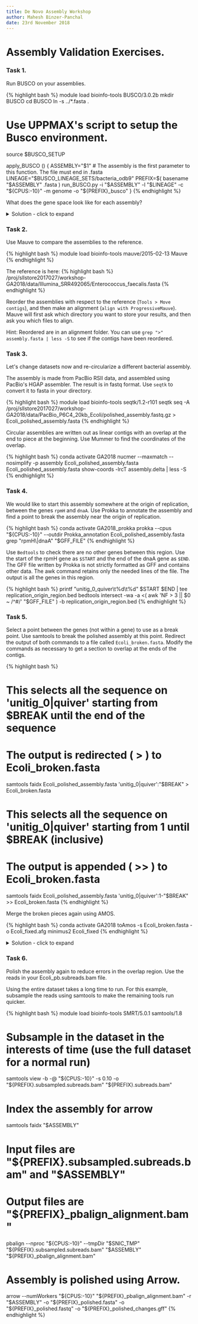 ```yaml
---
title: De Novo Assembly Workshop
author: Mahesh Binzer-Panchal
date: 23rd November 2018
---
```

# Assembly Validation Exercises.

### Task 1.

Run BUSCO on your assemblies.

{% highlight bash %}
module load bioinfo-tools BUSCO/3.0.2b
mkdir BUSCO
cd BUSCO
ln -s ../*.fasta .
# Use UPPMAX's script to setup the Busco environment.
source $BUSCO_SETUP

apply_BUSCO () {
	ASSEMBLY="$1" # The assembly is the first parameter to this function. The file must end in .fasta
	LINEAGE="$BUSCO_LINEAGE_SETS/bacteria_odb9"
	PREFIX=$( basename "$ASSEMBLY" .fasta )
	run_BUSCO.py -i "$ASSEMBLY" -l "$LINEAGE" -c "${CPUS:-10}" -m genome -o "${PREFIX}_busco"
}
{% endhighlight %}

What does the gene space look like for each assembly?

<details>
<summary> Solution - click to expand </summary>

{% highlight bash %}
::::::::::::::
run_abyss_k35_cleaned_busco/short_summary_abyss_k35_cleaned_busco.txt
::::::::::::::
	C:97.3%[S:48.0%,D:49.3%],F:0.0%,M:2.7%,n:148

	144	Complete BUSCOs (C)
	71	Complete and single-copy BUSCOs (S)
	73	Complete and duplicated BUSCOs (D)
	0	Fragmented BUSCOs (F)
	4	Missing BUSCOs (M)
	148	Total BUSCO groups searched
::::::::::::::
run_masurca_cleaned_busco/short_summary_masurca_cleaned_busco.txt
::::::::::::::
	C:93.9%[S:50.0%,D:43.9%],F:0.0%,M:6.1%,n:148

	139	Complete BUSCOs (C)
	74	Complete and single-copy BUSCOs (S)
	65	Complete and duplicated BUSCOs (D)
	0	Fragmented BUSCOs (F)
	9	Missing BUSCOs (M)
	148	Total BUSCO groups searched
::::::::::::::
run_shovill_full_megahit_busco/short_summary_shovill_full_megahit_busco.txt
::::::::::::::
	C:0.0%[S:0.0%,D:0.0%],F:0.0%,M:100.0%,n:148

	0	Complete BUSCOs (C)
	0	Complete and single-copy BUSCOs (S)
	0	Complete and duplicated BUSCOs (D)
	0	Fragmented BUSCOs (F)
	148	Missing BUSCOs (M)
	148	Total BUSCO groups searched
::::::::::::::
run_spades_k21-127_cleaned_busco/short_summary_spades_k21-127_cleaned_busco.txt
::::::::::::::
	C:98.6%[S:35.1%,D:63.5%],F:0.0%,M:1.4%,n:148

	146	Complete BUSCOs (C)
	52	Complete and single-copy BUSCOs (S)
	94	Complete and duplicated BUSCOs (D)
	0	Fragmented BUSCOs (F)
	2	Missing BUSCOs (M)
	148	Total BUSCO groups searched
::::::::::::::
run_spades_k21-127_full_busco/short_summary_spades_k21-127_full_busco.txt
::::::::::::::
	C:99.3%[S:13.5%,D:85.8%],F:0.0%,M:0.7%,n:148

	147	Complete BUSCOs (C)
	20	Complete and single-copy BUSCOs (S)
	127	Complete and duplicated BUSCOs (D)
	0	Fragmented BUSCOs (F)
	1	Missing BUSCOs (M)
	148	Total BUSCO groups searched
::::::::::::::
run_spades_k21-127_normalized_busco/short_summary_spades_k21-127_normalized_busco.txt
::::::::::::::
	C:99.3%[S:14.2%,D:85.1%],F:0.0%,M:0.7%,n:148

	147	Complete BUSCOs (C)
	21	Complete and single-copy BUSCOs (S)
	126	Complete and duplicated BUSCOs (D)
	0	Fragmented BUSCOs (F)
	1	Missing BUSCOs (M)
	148	Total BUSCO groups searched
::::::::::::::
run_spades_k21-55_cleaned_busco/short_summary_spades_k21-55_cleaned_busco.txt
::::::::::::::
	C:98.7%[S:36.5%,D:62.2%],F:0.0%,M:1.3%,n:148

	146	Complete BUSCOs (C)
	54	Complete and single-copy BUSCOs (S)
	92	Complete and duplicated BUSCOs (D)
	0	Fragmented BUSCOs (F)
	2	Missing BUSCOs (M)
	148	Total BUSCO groups searched
::::::::::::::
run_spades_k21-55_full_busco/short_summary_spades_k21-55_full_busco.txt
::::::::::::::
	C:99.4%[S:12.2%,D:87.2%],F:0.0%,M:0.6%,n:148

	147	Complete BUSCOs (C)
	18	Complete and single-copy BUSCOs (S)
	129	Complete and duplicated BUSCOs (D)
	0	Fragmented BUSCOs (F)
	1	Missing BUSCOs (M)
	148	Total BUSCO groups searched
::::::::::::::
run_spades_k21-55_normalized_busco/short_summary_spades_k21-55_normalized_busco.txt
::::::::::::::
	C:99.3%[S:14.2%,D:85.1%],F:0.0%,M:0.7%,n:148

	147	Complete BUSCOs (C)
	21	Complete and single-copy BUSCOs (S)
	126	Complete and duplicated BUSCOs (D)
	0	Fragmented BUSCOs (F)
	1	Missing BUSCOs (M)
	148	Total BUSCO groups searched

{% endhighlight %}

</details>

### Task 2.

Use Mauve to compare the assemblies to the reference.

{% highlight bash %}
module load bioinfo-tools mauve/2015-02-13
Mauve
{% endhighlight %}

The reference is here:
{% highlight bash %}
/proj/sllstore2017027/workshop-GA2018/data/Illumina_SRR492065/Enterococcus_faecalis.fasta
{% endhighlight %}

Reorder the assemblies with respect to the reference (`Tools > Move contigs`), and then make an alignment (`align with ProgressiveMauve`).
Mauve will first ask which directory you want to store your results, and then ask you which files to align.

Hint: Reordered are in an alignment folder. You can use `grep ">" assembly.fasta | less -S` to see if the contigs have been reordered.

### Task 3.

Let's change datasets now and re-circularize a different bacterial assembly.

The assembly is made from PacBio RSII data, and assembled using PacBio's HGAP assembler. The result is in fastq format.
Use `seqtk` to convert it to fasta in your directory.

{% highlight bash %}
module load bioinfo-tools seqtk/1.2-r101
seqtk seq -A /proj/sllstore2017027/workshop-GA2018/data/PacBio_P6C4_20kb_Ecoli/polished_assembly.fastq.gz > Ecoli_polished_assembly.fasta
{% endhighlight %}

Circular assemblies are written out as linear contigs with an overlap at the end to piece at the beginning.
Use Mummer to find the coordinates of the overlap.

{% highlight bash %}
conda activate GA2018
nucmer --maxmatch --nosimplify -p assembly Ecoli_polished_assembly.fasta Ecoli_polished_assembly.fasta
show-coords -lrcT assembly.delta | less -S
{% endhighlight %}

### Task 4.

We would like to start this assembly somewhere at the origin of replication, between the genes `rpmH` and `dnaA`.
Use Prokka to annotate the assembly and find a point to break the assembly near the origin of replication.

{% highlight bash %}
conda activate GA2018_prokka
prokka --cpus "${CPUS:-10}" --outdir Prokka_annotation Ecoli_polished_assembly.fasta
grep "rpmH\|dnaA" "$GFF_FILE"
{% endhighlight %}

Use `Bedtools` to check there are no other genes between this region. Use the start of the rpmH gene as `$START`
and the end of the dnaA gene as `$END`. The GFF file written by Prokka is not
strictly formatted as GFF and contains other data. The awk command retains only the needed lines of the file.
The output is all the genes in this region.

{% highlight bash %}
printf "unitig_0_quiver\t%d\t%d" $START $END | tee replication_origin_region.bed
bedtools intersect -wa -a <( awk 'NF > 3 || $0 ~ /^#/' "$GFF_FILE" ) -b replication_origin_region.bed
{% endhighlight %}

### Task 5.

Select a point between the genes (not within a gene) to use as a break point.
Use samtools to break the polished assembly at this point. Redirect the output
of both commands to a file called `Ecoli_broken.fasta`. Modify the commands
as necessary to get a section to overlap at the ends of the contigs.

{% highlight bash %}
# This selects all the sequence on 'unitig_0|quiver' starting from $BREAK until the end of the sequence
# The output is redirected ( > ) to Ecoli_broken.fasta
samtools faidx Ecoli_polished_assembly.fasta 'unitig_0|quiver':"$BREAK" > Ecoli_broken.fasta
# This selects all the sequence on 'unitig_0|quiver' starting from 1 until $BREAK (inclusive)
# The output is appended ( >> ) to Ecoli_broken.fasta
samtools faidx Ecoli_polished_assembly.fasta 'unitig_0|quiver':1-"$BREAK" >> Ecoli_broken.fasta
{% endhighlight %}

Merge the broken pieces again using AMOS.

{% highlight bash %}
conda activate GA2018
toAmos -s Ecoli_broken.fasta -o Ecoli_fixed.afg
minimus2 Ecoli_fixed
{% endhighlight %}

<details>
<summary> Solution - click to expand </summary>

The overlap shown in the previous task was near the end (4642500-4660550), but not up to it (4681865).
In order to make a successful reassembly on the overlap we need to trim out the part on the end that
does not overlap, by not including it in the selection.

{% highlight bash %}
samtools faidx Ecoli_polished_assembly.fasta 'unitig_0|quiver':1985200-4660550 > Ecoli_broken.fasta
samtools faidx Ecoli_polished_assembly.fasta 'unitig_0|quiver':1-1985200 >> Ecoli_broken.fasta
toAmos -s Ecoli_broken.fasta -o Ecoli_fixed.afg
minimus2 Ecoli_fixed
{% endhighlight %}

</details>

### Task 6.

Polish the assembly again to reduce errors in the overlap region. Use the reads in your Ecoli_pb.subreads.bam file.

Using the entire dataset takes a long time to run. For this example, subsample the reads using samtools to make the remaining
tools run quicker.

{% highlight bash %}
module load bioinfo-tools SMRT/5.0.1 samtools/1.8

# Subsample in the dataset in the interests of time (use the full dataset for a normal run)
samtools view -b -@ "${CPUS:-10}" -s 0.10 -o "${PREFIX}.subsampled.subreads.bam" "${PREFIX}.subreads.bam"

# Index the assembly for arrow
samtools faidx "$ASSEMBLY"

# Input files are "${PREFIX}.subsampled.subreads.bam" and "$ASSEMBLY"
# Output files are "${PREFIX}_pbalign_alignment.bam"
pbalign --nproc "${CPUS:-10}" --tmpDir "$SNIC_TMP" "${PREFIX}.subsampled.subreads.bam" "$ASSEMBLY" "${PREFIX}_pbalign_alignment.bam"

# Assembly is polished using Arrow.
arrow --numWorkers "${CPUS:-10}" "${PREFIX}_pbalign_alignment.bam" -r "$ASSEMBLY" -o "${PREFIX}_polished.fasta" -o "${PREFIX}_polished.fastq" -o "${PREFIX}_polished_changes.gff"
{% endhighlight %}
